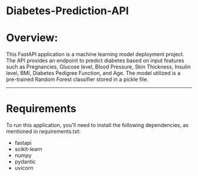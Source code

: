 # Diabetes-Prediction-API
# Overview:
This FastAPI application is a machine learning model deployment project. The API provides an endpoint to predict diabetes based on input features such as Pregnancies, Glucose level, Blood Pressure, Skin Thickness, Insulin level, BMI, Diabetes Pedigree Function, and Age. The model utilized is a pre-trained Random Forest classifier stored in a pickle file.

---
# Requirements
To run this application, you'll need to install the following dependencies, as mentioned in requirements.txt:

* fastapi
* scikit-learn
* numpy
* pydantic
* uvicorn



